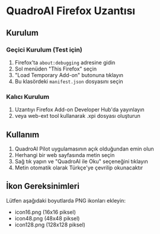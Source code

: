 # QuadroAI Firefox Uzantısı

## Kurulum

### Geçici Kurulum (Test için)
1. Firefox'ta `about:debugging` adresine gidin
2. Sol menüden "This Firefox" seçin
3. "Load Temporary Add-on" butonuna tıklayın
4. Bu klasördeki `manifest.json` dosyasını seçin

### Kalıcı Kurulum
1. Uzantıyı Firefox Add-on Developer Hub'da yayınlayın
2. veya web-ext tool kullanarak .xpi dosyası oluşturun

## Kullanım

1. QuadroAI Pilot uygulamasının açık olduğundan emin olun
2. Herhangi bir web sayfasında metin seçin
3. Sağ tık yapın ve "QuadroAI ile Oku" seçeneğini tıklayın
4. Metin otomatik olarak Türkçe'ye çevrilip okunacaktır

## İkon Gereksinimleri

Lütfen aşağıdaki boyutlarda PNG ikonları ekleyin:
- icon16.png (16x16 piksel)
- icon48.png (48x48 piksel)
- icon128.png (128x128 piksel)